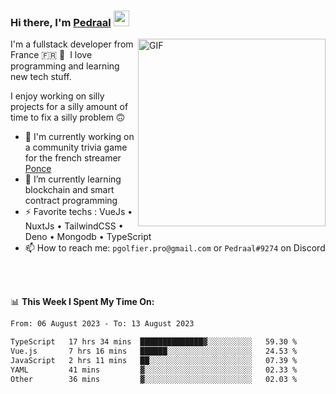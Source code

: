 ### Hi there, I'm <a href="https://pedraal.dev" target="_blank">Pedraal</a> <img src="https://media.giphy.com/media/hvRJCLFzcasrR4ia7z/giphy.gif" width="25px">
<img align="right" alt="GIF" src="https://pedraal.dev/avatar.png" width="300" height="300" />

I'm a fullstack developer from France 🇫🇷 🥖 &nbsp;I love programming and learning new
tech stuff.

I enjoy working on silly projects for a silly amount of time to fix a silly problem 🙃

- 🔭  I'm currently working on a community trivia game for the french streamer <a href="https://twitch.tv/ponce" target="_blank">Ponce</a>
- 🌱 I’m currently learning blockchain and smart contract programming
- ⚡ Favorite techs : VueJs &bull; NuxtJs &bull; TailwindCSS &bull; Deno &bull; Mongodb &bull; TypeScript
- 📫 How to reach me: `pgolfier.pro@gmail.com` or `Pedraal#9274` on Discord

<br>
<br>

📊 **This Week I Spent My Time On:**
<!--START_SECTION:waka-->

```txt
From: 06 August 2023 - To: 13 August 2023

TypeScript   17 hrs 34 mins  ██████████████▓░░░░░░░░░░   59.30 %
Vue.js       7 hrs 16 mins   ██████░░░░░░░░░░░░░░░░░░░   24.53 %
JavaScript   2 hrs 11 mins   ██░░░░░░░░░░░░░░░░░░░░░░░   07.39 %
YAML         41 mins         ▓░░░░░░░░░░░░░░░░░░░░░░░░   02.33 %
Other        36 mins         ▓░░░░░░░░░░░░░░░░░░░░░░░░   02.03 %
```

<!--END_SECTION:waka-->
